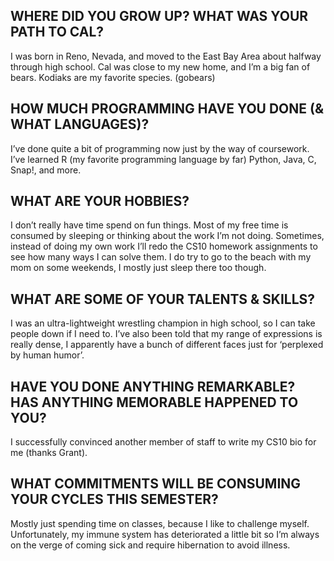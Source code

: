 ## WHERE DID YOU GROW UP? WHAT WAS YOUR PATH TO CAL?
I was born in Reno, Nevada, and moved to the East Bay Area about halfway through high school. Cal was close to my new home, and I’m a big fan of bears. Kodiaks are my favorite species. (gobears)

## HOW MUCH PROGRAMMING HAVE YOU DONE (& WHAT LANGUAGES)?
I’ve done quite a bit of programming now just by the way of coursework. I’ve learned R (my favorite programming language by far) Python, Java, C, Snap!, and more.

## WHAT ARE YOUR HOBBIES?
I don’t really have time spend on fun things. Most of my free time is consumed by sleeping or thinking about the work I’m not doing. Sometimes, instead of doing my own work I’ll redo the CS10 homework assignments to see how many ways I can solve them. I do try to go to the beach with my mom on some weekends, I mostly just sleep there too though.

## WHAT ARE SOME OF YOUR TALENTS & SKILLS?
I was an ultra-lightweight wrestling champion in high school, so I can take people down if I need to. I’ve also been told that my range of expressions is really dense, I apparently have a bunch of different faces just for ‘perplexed by human humor’.

## HAVE YOU DONE ANYTHING REMARKABLE? HAS ANYTHING MEMORABLE HAPPENED TO YOU?
I successfully convinced another member of staff to write my CS10 bio for me (thanks Grant).

## WHAT COMMITMENTS WILL BE CONSUMING YOUR CYCLES THIS SEMESTER?
Mostly just spending time on classes, because I like to challenge myself. Unfortunately, my immune system has deteriorated a little bit so I’m always on the verge of coming sick and require hibernation to avoid illness.
